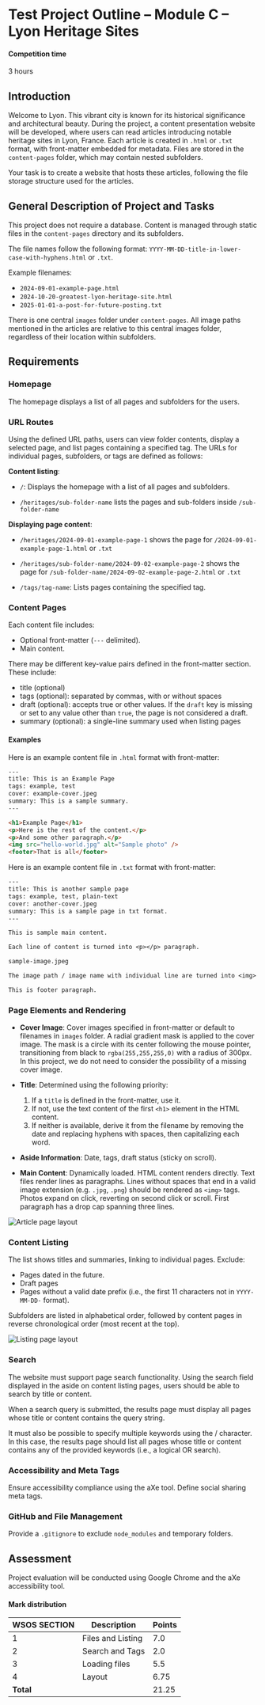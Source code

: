# Test Project Outline – Module C – Lyon Heritage Sites

#### Competition time

3 hours

## Introduction

Welcome to Lyon. This vibrant city is known for its historical significance and architectural beauty. During the project, a content presentation website will be developed, where users can read articles introducing notable heritage sites in Lyon, France. Each article is created in `.html` or `.txt` format, with front-matter embedded for metadata. Files are stored in the `content-pages` folder, which may contain nested subfolders.

Your task is to create a website that hosts these articles, following the file storage structure used for the articles.

## General Description of Project and Tasks

This project does not require a database. Content is managed through static files in the `content-pages` directory and its subfolders.

The file names follow the following format: `YYYY-MM-DD-title-in-lower-case-with-hyphens.html` or `.txt`.

Example filenames:

- `2024-09-01-example-page.html`
- `2024-10-20-greatest-lyon-heritage-site.html`
- `2025-01-01-a-post-for-future-posting.txt`

There is one central `images` folder under `content-pages`. All image paths mentioned in the articles are relative to this central images folder, regardless of their location within subfolders.

## Requirements

### Homepage

The homepage displays a list of all pages and subfolders for the users.

### URL Routes

Using the defined URL paths, users can view folder contents, display a selected page, and list pages containing a specified tag. The URLs for individual pages, subfolders, or tags are defined as follows:

**Content listing**:

- `/`: Displays the homepage with a list of all pages and subfolders.

- `/heritages/sub-folder-name` lists the pages and sub-folders inside `/sub-folder-name`

**Displaying page content**:

- `/heritages/2024-09-01-example-page-1` shows the page for `/2024-09-01-example-page-1.html` or `.txt`

- `/heritages/sub-folder-name/2024-09-02-example-page-2` shows the page for `/sub-folder-name/2024-09-02-example-page-2.html` or `.txt`

- `/tags/tag-name`: Lists pages containing the specified tag.

### Content Pages

Each content file includes:

- Optional front-matter (`---` delimited).
- Main content.

There may be different key-value pairs defined in the front-matter section. These include:

- title (optional)
- tags (optional): separated by commas, with or without spaces
- draft (optional): accepts true or other values. If the `draft` key is missing or set to any value other than `true`, the page is not considered a draft.
- summary (optional): a single-line summary used when listing pages

#### Examples

Here is an example content file in `.html` format with front-matter:

```html
---
title: This is an Example Page
tags: example, test
cover: example-cover.jpeg
summary: This is a sample summary.
---

<h1>Example Page</h1>
<p>Here is the rest of the content.</p>
<p>And some other paragraph.</p>
<img src="hello-world.jpg" alt="Sample photo" />
<footer>That is all</footer>
```

Here is an example content file in `.txt` format with front-matter:

```txt
---
title: This is another sample page
tags: example, test, plain-text
cover: another-cover.jpeg
summary: This is a sample page in txt format.
---

This is sample main content.

Each line of content is turned into <p></p> paragraph.

sample-image.jpeg

The image path / image name with individual line are turned into <img> tag.

This is footer paragraph.
```

### Page Elements and Rendering

- **Cover Image**: Cover images specified in front-matter or default to filenames in `images` folder. A radial gradient mask is applied to the cover image. The mask is a circle with its center following the mouse pointer, transitioning from black to `rgba(255,255,255,0)` with a radius of 300px. In this project, we do not need to consider the possibility of a missing cover image.

- **Title**: Determined using the following priority:

  1. If a `title` is defined in the front-matter, use it.
  2. If not, use the text content of the first `<h1>` element in the HTML content.
  3. If neither is available, derive it from the filename by removing the date and replacing hyphens with spaces, then capitalizing each word.

- **Aside Information**: Date, tags, draft status (sticky on scroll).
- **Main Content**: Dynamically loaded. HTML content renders directly. Text files render lines as paragraphs. Lines without spaces that end in a valid image extension (e.g. `.jpg`, `.png`) should be rendered as `<img>` tags. Photos expand on click, reverting on second click or scroll. First paragraph has a drop cap spanning three lines.

![Article page layout](/assets/project-description-images/article-page-layout.png)

### Content Listing

The list shows titles and summaries, linking to individual pages. Exclude:

- Pages dated in the future.
- Draft pages
- Pages without a valid date prefix (i.e., the first 11 characters not in `YYYY-MM-DD-` format).

Subfolders are listed in alphabetical order, followed by content pages in reverse chronological order (most recent at the top).

![Listing page layout](/assets/project-description-images/listing-page-layout.png)

### Search

The website must support page search functionality. Using the search field displayed in the aside on content listing pages, users should be able to search by title or content.

When a search query is submitted, the results page must display all pages whose title or content contains the query string.

It must also be possible to specify multiple keywords using the / character. In this case, the results page should list all pages whose title or content contains any of the provided keywords (i.e., a logical OR search).

### Accessibility and Meta Tags

Ensure accessibility compliance using the aXe tool. Define social sharing meta tags.

### GitHub and File Management

Provide a `.gitignore` to exclude `node_modules` and temporary folders.

## Assessment

Project evaluation will be conducted using Google Chrome and the aXe accessibility tool.

#### Mark distribution

| WSOS SECTION | Description       | Points |
| ------------ | ----------------- | ------ |
| 1            | Files and Listing | 7.0    |
| 2            | Search and Tags   | 2.0    |
| 3            | Loading files     | 5.5    |
| 4            | Layout            | 6.75   |
| **Total**    |                   | 21.25  |
